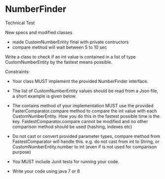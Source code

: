 # NumberFinder

Technical Test

New specs and modified classes
 - made CustomNumberEntity final with private contructors
 - compare method will wait between 5 to 10 sec

Write a class to check if an int value is contained in a list of type CustomNumberEntity by the fastest means possible.

Constraints:
- Your class MUST implement the provided NumberFinder interface.

- The list of CustomNumberEntity values should be read from a Json file, a short example is given below.

- The contains method of your implementation MUST use the provided FasterComparator.compare method to compare the int value with each CustomNumberEntity. How you do this in the fastest possible time is the key. FastestComparator.compare cannot be modified and no other comparison method should be used (hashing, indexes etc)

- Do not cast or convert provided parameter types, compare method from FastestComparator will handle this. e.g. do not cast from int to String, or CustomNumberEntity.number to int (even if is not used for comparison purpose)

- You MUST include Junit tests for running your code.
- Write your code using java 7 or 8
